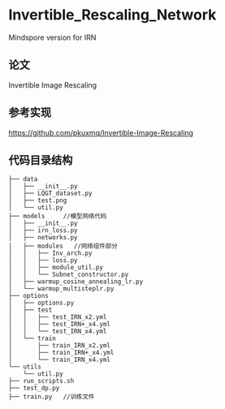 # Invertible_Rescaling_Network
Mindspore version for IRN


## 论文
Invertible Image Rescaling

## 参考实现
https://github.com/pkuxmq/Invertible-Image-Rescaling


## 代码目录结构
```
├── data
│   ├── __init__.py
│   ├── LQGT_dataset.py
│   ├── test.png
│   └── util.py
├── models     //模型网络代码
│   ├── __init__.py  
│   ├── irn_loss.py 
│   ├── networks.py   
│   ├── modules   //网络组件部分
│   │   ├── Inv_arch.py
│   │   ├── loss.py
│   │   ├── module_util.py
│   │   └── Subnet_constructor.py 
│   ├── warmup_cosine_annealing_lr.py   
│   └── warmup_multisteplr.py    
├── options
│   ├── options.py
│   ├── test
│   │   ├── test_IRN_x2.yml
│   │   ├── test_IRN+_x4.yml
│   │   └── test_IRN_x4.yml
│   └── train
│       ├── train_IRN_x2.yml
│       ├── train_IRN+_x4.yml
│       └── train_IRN_x4.yml
└── utils
    └── util.py
├── run_scripts.sh
├── test_dp.py
├── train.py   //训练文件
```
